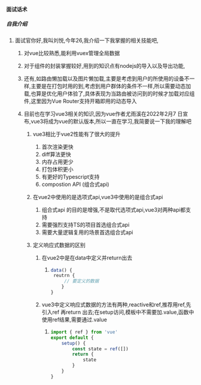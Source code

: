 #### 面试话术

##### 自我介绍

1. 面试官你好,我叫刘悦,今年26,我介绍一下我掌握的相关技能吧,
   1. 对vue比较熟悉,能利用vuex管理全局数据
   
   2. 对于组件的封装掌握较好,用到的知识点有nodejs的导入以及导出功能,
   
   3. 还有,如路由懒加载以及图片懒加载,主要是考虑到用户的所使用的设备不一样,主要是在打包时用的到,考虑到用户群体的条件不一样,所以需要动态加载,也算是优化用户体验了,具体表现为当路由被访问到的时候才加载对应组件,这里因为Vue Router支持开箱即用的动态导入
   
   4. 目前也在学习vue3相关的知识,因为vue作者尤雨溪在2022年2月7 日宣布,vue3将成为vue的默认版本,所以一直在学习,我简要说一下我的理解吧
      1. vue3相比于vue2性能有了很大的提升
         1. 首次渲染更快
         2. diff算法更快
         3. 内存占用更少
         4. 打包体积更小
         5. 有更好的Typescript支持
         6. compostion API (组合式api)
         
      2. 在vue2中使用的是选项式api,vue3中使用的是组合式api
         1. 组合式api 的目的是增强,不是取代选项式api,vue3对两种api都支持
         2. 需要强烈支持TS的项目首选组合式api
         3. 需要大量逻辑复用的场景首选组合式api
         
      3. 定义响应式数据的区别
      
         1. 在vue2中是在data中定义并return出去
      
            1. ```js
               data() {
               	reutrn {
                    // 要定义的数据   
                   }
               }
               ```
      
         2. vue3中定义响应式数据的方法有两种,reactive和ref,推荐用ref,先引入ref 再return 出去;在setup访问,模板中不需要加.value,函数中使用ref结果,需要通过.value
      
            1. ```js
               import { ref } from 'vue'
               export default {
                   setup() {
                       const state = ref([])
                       return {
                           state
                       }
                   }
               }
               ```

